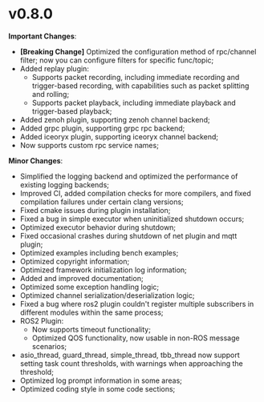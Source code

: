 # v0.8.0


**Important Changes**:
- **[Breaking Change]** Optimized the configuration method of rpc/channel filter; now you can configure filters for specific func/topic;
- Added replay plugin:
  - Supports packet recording, including immediate recording and trigger-based recording, with capabilities such as packet splitting and rolling;
  - Supports packet playback, including immediate playback and trigger-based playback;
- Added zenoh plugin, supporting zenoh channel backend;
- Added grpc plugin, supporting grpc rpc backend;
- Added iceoryx plugin, supporting iceoryx channel backend;
- Now supports custom rpc service names;


**Minor Changes**:
- Simplified the logging backend and optimized the performance of existing logging backends;
- Improved CI, added compilation checks for more compilers, and fixed compilation failures under certain clang versions;
- Fixed cmake issues during plugin installation;
- Fixed a bug in simple executor when uninitialized shutdown occurs;
- Optimized executor behavior during shutdown;
- Fixed occasional crashes during shutdown of net plugin and mqtt plugin;
- Optimized examples including bench examples;
- Optimized copyright information;
- Optimized framework initialization log information;
- Added and improved documentation;
- Optimized some exception handling logic;
- Optimized channel serialization/deserialization logic;
- Fixed a bug where ros2 plugin couldn't register multiple subscribers in different modules within the same process;
- ROS2 Plugin:
  - Now supports timeout functionality;
  - Optimized QOS functionality, now usable in non-ROS message scenarios;
- asio_thread, guard_thread, simple_thread, tbb_thread now support setting task count thresholds, with warnings when approaching the threshold;
- Optimized log prompt information in some areas;
- Optimized coding style in some code sections;